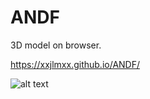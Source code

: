 # ANDF

3D model on browser. 

https://xxjlmxx.github.io/ANDF/  

![alt text](https://cdn.glitch.com/60aaf504-3fa6-4fdb-a12f-e1ba5746ee8c%2FScreen%20Shot%202019-04-29%20at%208.27.05%20PM.png?1556594990387)

